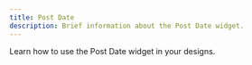 ```yaml
---
title: Post Date
description: Brief information about the Post Date widget.
---
```


Learn how to use the Post Date widget in your designs.
